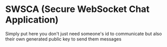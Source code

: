 # SWSCA (Secure WebSocket Chat Application)

Simply put here you don't just need someone's id to communicate but also their own generated public key to send them messages
